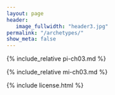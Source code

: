 ```yaml
---
layout: page
header:
   image_fullwidth: "header3.jpg"
permalink: "/archetypes/"
show_meta: false
---
```


{% include_relative pi-ch03.md %}

{% include_relative mi-ch03.md %}

{% include license.html %}
